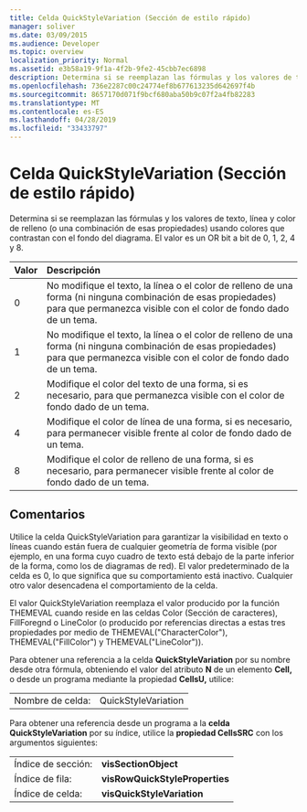 ```yaml
---
title: Celda QuickStyleVariation (Sección de estilo rápido)
manager: soliver
ms.date: 03/09/2015
ms.audience: Developer
ms.topic: overview
localization_priority: Normal
ms.assetid: e3b58a19-9f1a-4f2b-9fe2-45cbb7ec6898
description: Determina si se reemplazan las fórmulas y los valores de texto, línea y color de relleno (o una combinación de esas propiedades) usando colores que contrastan con el fondo del diagrama. El valor es un OR bit a bit de 0, 1, 2, 4 y 8.
ms.openlocfilehash: 736e2287c00c24774ef8b677613235d642697f4b
ms.sourcegitcommit: 8657170d071f9bcf680aba50b9c07f2a4fb82283
ms.translationtype: MT
ms.contentlocale: es-ES
ms.lasthandoff: 04/28/2019
ms.locfileid: "33433797"
---
```

# <a name="quickstylevariation-cell-quick-style-section"></a>Celda QuickStyleVariation (Sección de estilo rápido)

Determina si se reemplazan las fórmulas y los valores de texto, línea y color de relleno (o una combinación de esas propiedades) usando colores que contrastan con el fondo del diagrama. El valor es un OR bit a bit de 0, 1, 2, 4 y 8.
  
|**Valor**|**Descripción**|
|:-----|:-----|
|0  <br/> |No modifique el texto, la línea o el color de relleno de una forma (ni ninguna combinación de esas propiedades) para que permanezca visible con el color de fondo dado de un tema.  <br/> |
|1   <br/> |No modifique el texto, la línea o el color de relleno de una forma (ni ninguna combinación de esas propiedades) para que permanezca visible con el color de fondo dado de un tema.  <br/> |
|2   <br/> |Modifique el color del texto de una forma, si es necesario, para que permanezca visible con el color de fondo dado de un tema.  <br/> |
|4   <br/> |Modifique el color de línea de una forma, si es necesario, para permanecer visible frente al color de fondo dado de un tema.  <br/> |
|8   <br/> |Modifique el color de relleno de una forma, si es necesario, para permanecer visible frente al color de fondo dado de un tema.  <br/> |
   
## <a name="remarks"></a>Comentarios

Utilice la celda QuickStyleVariation para garantizar la visibilidad en texto o líneas cuando están fuera de cualquier geometría de forma visible (por ejemplo, en una forma cuyo cuadro de texto está debajo de la parte inferior de la forma, como los de diagramas de red). El valor predeterminado de la celda es 0, lo que significa que su comportamiento está inactivo. Cualquier otro valor desencadena el comportamiento de la celda.
  
El valor QuickStyleVariation reemplaza el valor producido por la función THEMEVAL cuando reside en las celdas Color (Sección de caracteres), FillForegnd o LineColor (o producido por referencias directas a estas tres propiedades por medio de THEMEVAL("CharacterColor"), THEMEVAL("FillColor") y THEMEVAL("LineColor")).
  
Para obtener una referencia a la celda **QuickStyleVariation** por su nombre desde otra fórmula, obteniendo el valor del atributo **N** de un elemento **Cell,** o desde un programa mediante la propiedad **CellsU,** utilice: 
  
|||
|:-----|:-----|
|Nombre de celda:  <br/> |QuickStyleVariation  <br/> |
   
Para obtener una referencia desde un programa a la **celda QuickStyleVariation** por su índice, utilice la **propiedad CellsSRC** con los argumentos siguientes: 
  
|||
|:-----|:-----|
|Índice de sección:  <br/> |**visSectionObject** <br/> |
|Índice de fila:  <br/> |**visRowQuickStyleProperties** <br/> |
|Índice de celda:  <br/> |**visQuickStyleVariation** <br/> |
   

